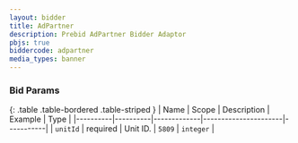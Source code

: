 ```yaml
---
layout: bidder
title: AdPartner
description: Prebid AdPartner Bidder Adaptor
pbjs: true
biddercode: adpartner
media_types: banner
---
```


### Bid Params

{: .table .table-bordered .table-striped }
| Name     | Scope    | Description | Example              | Type      |
|----------|----------|-------------|----------------------|-----------|
| `unitId` | required | Unit ID.    | `5809`               | `integer` | 
